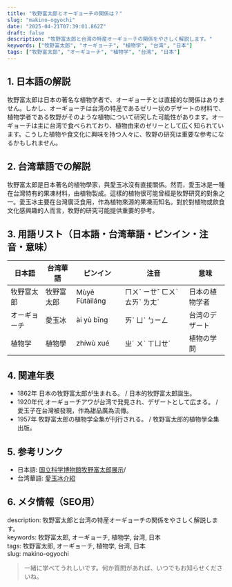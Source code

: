 ```yaml
---
title: "牧野富太郎とオーギョーチの関係は？"
slug: "makino-ogyochi"
date: "2025-04-21T07:39:01.862Z"
draft: false
description: "牧野富太郎と台湾の特産オーギョーチの関係をやさしく解説します。"
keywords: ["牧野富太郎", "オーギョーチ", "植物学", "台湾", "日本"]
tags: ["牧野富太郎", "オーギョーチ", "植物学", "台湾", "日本"]
---
```


## 1. 日本語の解説  
牧野富太郎は日本の著名な植物学者で、オーギョーチとは直接的な関係はありません。しかし、オーギョーチは台湾の特産であるゼリー状のデザートの材料で、植物学者である牧野がそのような植物について研究した可能性があります。オーギョーチは主に台湾で食べられており、植物由来のゼリーとして広く知られています。こうした植物や食文化に興味を持つ人々に、牧野の研究は重要な参考になるかもしれません。

## 2. 台湾華語での解説  
牧野富太郎是日本著名的植物學家，與愛玉冰沒有直接關係。然而，愛玉冰是一種在台灣特有的果凍材料，由植物製成。這樣的植物很可能曾經是牧野研究的對象之一。愛玉冰主要在台灣廣泛食用，作為植物來源的果凍而知名。對於對植物或飲食文化感興趣的人而言，牧野的研究可能提供重要的參考。

## 3. 用語リスト（日本語・台湾華語・ピンイン・注音・意味）  
| 日本語     | 台湾華語    | ピンイン     | 注音     | 意味              |
|------------|------------|------------|--------|-------------------|
| 牧野富太郎 | 牧野富太郎 | Mùyě Fùtàiláng | ㄇㄨˋ ㄧㄝˇ ㄈㄨˋ ㄊㄞˋ ㄌㄤˊ | 日本の植物学者   |
| オーギョーチ | 愛玉冰     | ài yù bīng   | ㄞˋ ㄩˋ ㄅㄧㄥ   | 台湾のデザート   |
| 植物学     | 植物學    | zhíwù xué   | ㄓˊ ㄨˋ ㄒㄩㄝˊ | 植物の学問       |

## 4. 関連年表  
- 1862年 日本の牧野富太郎が生まれる。 / 日本的牧野富太郎誕生。  
- 1920年代 オーギョーチアワが台湾で発見され、デザートとして広まる。 / 愛玉子在台灣被發現，作為甜品廣為流傳。  
- 1957年 牧野富太郎の植物学全集が刊行される。 / 牧野富太郎的植物學全集出版。  

## 5. 参考リンク  
- 日本語: [国立科学博物館牧野富太郎展示](https://www.kahaku.go.jp)/  
- 台湾華語: [愛玉冰介紹](https://www.taiwan.net.tw)

## 6. メタ情報（SEO用）  
description: 牧野富太郎と台湾の特産オーギョーチの関係をやさしく解説します。  
keywords: 牧野富太郎, オーギョーチ, 植物学, 台湾, 日本  
tags: 牧野富太郎, オーギョーチ, 植物学, 台湾, 日本  
slug: makino-ogyochi

> 一緒に学べてうれしいです。何か質問があれば、いつでもお知らせくださいね。